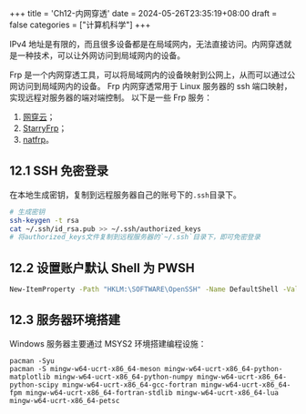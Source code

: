 +++
title = 'Ch12-内网穿透'
date = 2024-05-26T23:35:19+08:00
draft = false
categories = ["计算机科学"]
+++

IPv4 地址是有限的，而且很多设备都是在局域网内，无法直接访问。内网穿透就是一种技术，可以让外网访问到局域网内的设备。

Frp 是一个内网穿透工具，可以将局域网内的设备映射到公网上，从而可以通过公网访问到局域网内的设备。
Frp 内网穿透常用于 Linux 服务器的 ssh 端口映射，实现远程对服务器的端对端控制。
以下是一些 Frp 服务：

1. [网穿云][1]；
2. [StarryFrp][2]；
3. [natfrp](https://www.natfrp.com/)。

[1]: https://xiaomy.net/
[2]: https://frp.starryfrp.com/

## 12.1 SSH 免密登录

在本地生成密钥，复制到远程服务器自己的账号下的`.ssh`目录下。

```sh
# 生成密钥
ssh-keygen -t rsa
cat ~/.ssh/id_rsa.pub >> ~/.ssh/authorized_keys
# 将authorized_keys文件复制到远程服务器的`~/.ssh`目录下，即可免密登录
```

## 12.2 设置账户默认 Shell 为 PWSH

```sh
New-ItemProperty -Path "HKLM:\SOFTWARE\OpenSSH" -Name DefaultShell -Value "C:\Program Files\PowerShell\7\pwsh.exe" -PropertyType String -Force
```

## 12.3 服务器环境搭建

Windows 服务器主要通过 MSYS2 环境搭建编程设施：

```
pacman -Syu
pacman -S mingw-w64-ucrt-x86_64-meson mingw-w64-ucrt-x86_64-python-matplotlib mingw-w64-ucrt-x86_64-python-numpy mingw-w64-ucrt-x86_64-python-scipy mingw-w64-ucrt-x86_64-gcc-fortran mingw-w64-ucrt-x86_64-fpm mingw-w64-ucrt-x86_64-fortran-stdlib mingw-w64-ucrt-x86_64-lua mingw-w64-ucrt-x86_64-petsc
```
